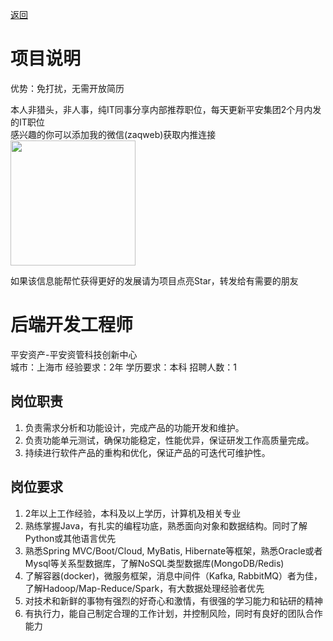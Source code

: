 [返回](../../)

# 项目说明

优势：免打扰，无需开放简历

本人非猎头，非人事，纯IT同事分享内部推荐职位，每天更新平安集团2个月内发的IT职位  
感兴趣的你可以添加我的微信(zaqweb)获取内推连接  
<img src="https://github.com/zaqweb/PA-IT-JOBS/blob/master/WechatICode.jpeg"  height="200" width="200">

如果该信息能帮忙获得更好的发展请为项目点亮Star，转发给有需要的朋友

# 后端开发工程师
平安资产-平安资管科技创新中心  
城市：上海市 经验要求：2年 学历要求：本科  招聘人数：1

## 岗位职责
1.	负责需求分析和功能设计，完成产品的功能开发和维护。
2.	负责功能单元测试，确保功能稳定，性能优异，保证研发工作高质量完成。
3.	持续进行软件产品的重构和优化，保证产品的可迭代可维护性。

## 岗位要求
1.	2年以上工作经验，本科及以上学历，计算机及相关专业
2.	熟练掌握Java，有扎实的编程功底，熟悉面向对象和数据结构。同时了解Python或其他语言优先
3.	熟悉Spring MVC/Boot/Cloud, MyBatis, Hibernate等框架，熟悉Oracle或者Mysql等关系型数据库，了解NoSQL类型数据库(MongoDB/Redis)
4.	了解容器(docker)，微服务框架，消息中间件（Kafka, RabbitMQ）者为佳，了解Hadoop/Map-Reduce/Spark，有大数据处理经验者优先
5.	对技术和新鲜的事物有强烈的好奇心和激情，有很强的学习能力和钻研的精神
6.	有执行力，能自己制定合理的工作计划，并控制风险，同时有良好的团队合作能力




